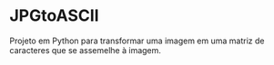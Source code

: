 # JPGtoASCII
Projeto em Python para transformar uma imagem em uma matriz de caracteres que se assemelhe à imagem.

